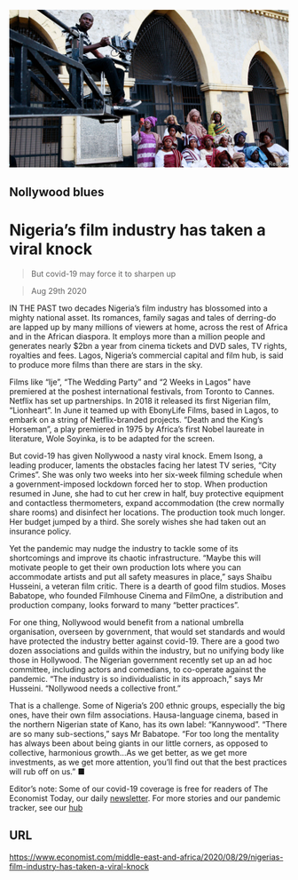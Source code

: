 ![](./images/20200829_MAP007_0.jpg)

## Nollywood blues

# Nigeria’s film industry has taken a viral knock

> But covid-19 may force it to sharpen up

> Aug 29th 2020

IN THE PAST two decades Nigeria’s film industry has blossomed into a mighty national asset. Its romances, family sagas and tales of derring-do are lapped up by many millions of viewers at home, across the rest of Africa and in the African diaspora. It employs more than a million people and generates nearly $2bn a year from cinema tickets and DVD sales, TV rights, royalties and fees. Lagos, Nigeria’s commercial capital and film hub, is said to produce more films than there are stars in the sky.

Films like “Ije”, “The Wedding Party” and “2 Weeks in Lagos” have premiered at the poshest international festivals, from Toronto to Cannes. Netflix has set up partnerships. In 2018 it released its first Nigerian film, “Lionheart”. In June it teamed up with EbonyLife Films, based in Lagos, to embark on a string of Netflix-branded projects. “Death and the King’s Horseman”, a play premiered in 1975 by Africa’s first Nobel laureate in literature, Wole Soyinka, is to be adapted for the screen.

But covid-19 has given Nollywood a nasty viral knock. Emem Isong, a leading producer, laments the obstacles facing her latest TV series, “City Crimes”. She was only two weeks into her six-week filming schedule when a government-imposed lockdown forced her to stop. When production resumed in June, she had to cut her crew in half, buy protective equipment and contactless thermometers, expand accommodation (the crew normally share rooms) and disinfect her locations. The production took much longer. Her budget jumped by a third. She sorely wishes she had taken out an insurance policy.

Yet the pandemic may nudge the industry to tackle some of its shortcomings and improve its chaotic infrastructure. “Maybe this will motivate people to get their own production lots where you can accommodate artists and put all safety measures in place,” says Shaibu Husseini, a veteran film critic. There is a dearth of good film studios. Moses Babatope, who founded Filmhouse Cinema and FilmOne, a distribution and production company, looks forward to many “better practices”.

For one thing, Nollywood would benefit from a national umbrella organisation, overseen by government, that would set standards and would have protected the industry better against covid-19. There are a good two dozen associations and guilds within the industry, but no unifying body like those in Hollywood. The Nigerian government recently set up an ad hoc committee, including actors and comedians, to co-operate against the pandemic. “The industry is so individualistic in its approach,” says Mr Husseini. “Nollywood needs a collective front.”

That is a challenge. Some of Nigeria’s 200 ethnic groups, especially the big ones, have their own film associations. Hausa-language cinema, based in the northern Nigerian state of Kano, has its own label: “Kannywood”. “There are so many sub-sections,” says Mr Babatope. “For too long the mentality has always been about being giants in our little corners, as opposed to collective, harmonious growth...As we get better, as we get more investments, as we get more attention, you’ll find out that the best practices will rub off on us.” ■

Editor’s note: Some of our covid-19 coverage is free for readers of The Economist Today, our daily [newsletter](https://www.economist.com/https://my.economist.com/user#newsletter). For more stories and our pandemic tracker, see our [hub](https://www.economist.com//news/2020/03/11/the-economists-coverage-of-the-coronavirus)

## URL

https://www.economist.com/middle-east-and-africa/2020/08/29/nigerias-film-industry-has-taken-a-viral-knock
